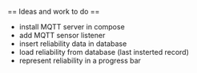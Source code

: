 == Ideas and work to do ==
* install MQTT server in compose
* add MQTT sensor listener
* insert reliability data in database
* load reliability from database (last insterted record)
* represent reliability in a progress bar

